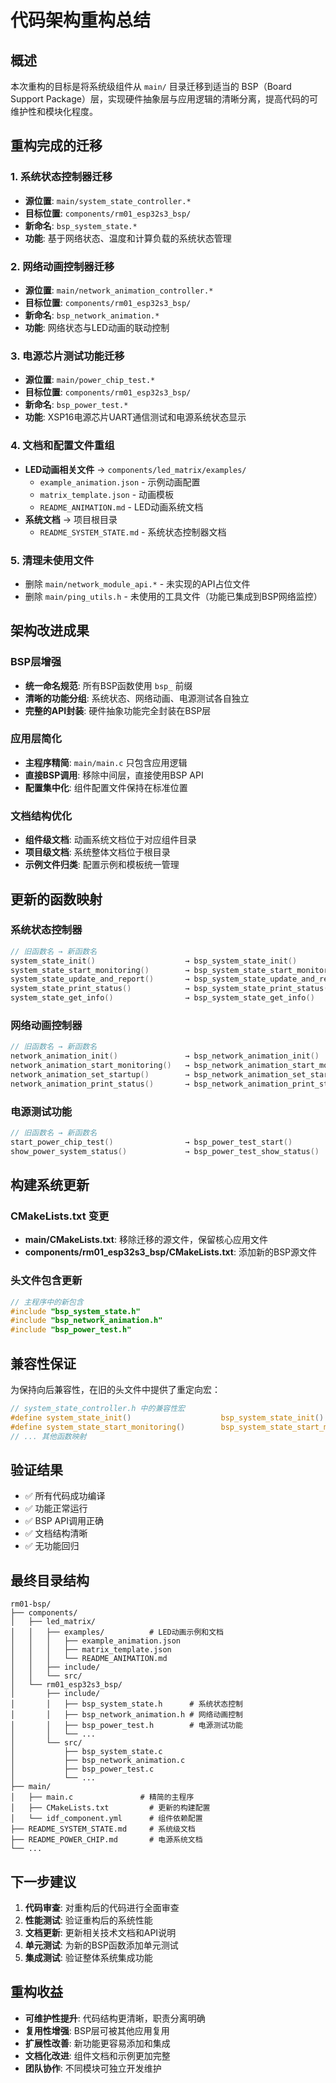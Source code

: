 # 代码架构重构总结

## 概述

本次重构的目标是将系统级组件从 `main/` 目录迁移到适当的 BSP（Board Support Package）层，实现硬件抽象层与应用逻辑的清晰分离，提高代码的可维护性和模块化程度。

## 重构完成的迁移

### 1. 系统状态控制器迁移
- **源位置**: `main/system_state_controller.*`
- **目标位置**: `components/rm01_esp32s3_bsp/`
- **新命名**: `bsp_system_state.*`
- **功能**: 基于网络状态、温度和计算负载的系统状态管理

### 2. 网络动画控制器迁移
- **源位置**: `main/network_animation_controller.*`
- **目标位置**: `components/rm01_esp32s3_bsp/`
- **新命名**: `bsp_network_animation.*`
- **功能**: 网络状态与LED动画的联动控制

### 3. 电源芯片测试功能迁移
- **源位置**: `main/power_chip_test.*`
- **目标位置**: `components/rm01_esp32s3_bsp/`
- **新命名**: `bsp_power_test.*`
- **功能**: XSP16电源芯片UART通信测试和电源系统状态显示

### 4. 文档和配置文件重组
- **LED动画相关文件** → `components/led_matrix/examples/`
  - `example_animation.json` - 示例动画配置
  - `matrix_template.json` - 动画模板
  - `README_ANIMATION.md` - LED动画系统文档
- **系统文档** → 项目根目录
  - `README_SYSTEM_STATE.md` - 系统状态控制器文档

### 5. 清理未使用文件
- 删除 `main/network_module_api.*` - 未实现的API占位文件
- 删除 `main/ping_utils.h` - 未使用的工具文件（功能已集成到BSP网络监控）

## 架构改进成果

### BSP层增强
- **统一命名规范**: 所有BSP函数使用 `bsp_` 前缀
- **清晰的功能分组**: 系统状态、网络动画、电源测试各自独立
- **完整的API封装**: 硬件抽象功能完全封装在BSP层

### 应用层简化
- **主程序精简**: `main/main.c` 只包含应用逻辑
- **直接BSP调用**: 移除中间层，直接使用BSP API
- **配置集中化**: 组件配置文件保持在标准位置

### 文档结构优化
- **组件级文档**: 动画系统文档位于对应组件目录
- **项目级文档**: 系统整体文档位于根目录
- **示例文件归类**: 配置示例和模板统一管理

## 更新的函数映射

### 系统状态控制器
```c
// 旧函数名 → 新函数名
system_state_init()                    → bsp_system_state_init()
system_state_start_monitoring()        → bsp_system_state_start_monitoring()
system_state_update_and_report()       → bsp_system_state_update_and_report()
system_state_print_status()            → bsp_system_state_print_status()
system_state_get_info()                → bsp_system_state_get_info()
```

### 网络动画控制器
```c
// 旧函数名 → 新函数名
network_animation_init()               → bsp_network_animation_init()
network_animation_start_monitoring()   → bsp_network_animation_start_monitoring()
network_animation_set_startup()        → bsp_network_animation_set_startup()
network_animation_print_status()       → bsp_network_animation_print_status()
```

### 电源测试功能
```c
// 旧函数名 → 新函数名
start_power_chip_test()                → bsp_power_test_start()
show_power_system_status()             → bsp_power_test_show_status()
```

## 构建系统更新

### CMakeLists.txt 变更
- **main/CMakeLists.txt**: 移除迁移的源文件，保留核心应用文件
- **components/rm01_esp32s3_bsp/CMakeLists.txt**: 添加新的BSP源文件

### 头文件包含更新
```c
// 主程序中的新包含
#include "bsp_system_state.h"
#include "bsp_network_animation.h" 
#include "bsp_power_test.h"
```

## 兼容性保证

为保持向后兼容性，在旧的头文件中提供了重定向宏：

```c
// system_state_controller.h 中的兼容性宏
#define system_state_init()                    bsp_system_state_init()
#define system_state_start_monitoring()        bsp_system_state_start_monitoring()
// ... 其他函数映射
```

## 验证结果

- ✅ 所有代码成功编译
- ✅ 功能正常运行  
- ✅ BSP API调用正确
- ✅ 文档结构清晰
- ✅ 无功能回归

## 最终目录结构

```
rm01-bsp/
├── components/
│   ├── led_matrix/
│   │   ├── examples/          # LED动画示例和文档
│   │   │   ├── example_animation.json
│   │   │   ├── matrix_template.json
│   │   │   └── README_ANIMATION.md
│   │   ├── include/
│   │   └── src/
│   └── rm01_esp32s3_bsp/
│       ├── include/
│       │   ├── bsp_system_state.h      # 系统状态控制
│       │   ├── bsp_network_animation.h # 网络动画控制
│       │   ├── bsp_power_test.h        # 电源测试功能
│       │   └── ...
│       └── src/
│           ├── bsp_system_state.c
│           ├── bsp_network_animation.c
│           ├── bsp_power_test.c
│           └── ...
├── main/
│   ├── main.c               # 精简的主程序  
│   ├── CMakeLists.txt         # 更新的构建配置
│   └── idf_component.yml      # 组件依赖配置
├── README_SYSTEM_STATE.md     # 系统级文档
├── README_POWER_CHIP.md       # 电源系统文档
└── ...
```

## 下一步建议

1. **代码审查**: 对重构后的代码进行全面审查
2. **性能测试**: 验证重构后的系统性能
3. **文档更新**: 更新相关技术文档和API说明  
4. **单元测试**: 为新的BSP函数添加单元测试
5. **集成测试**: 验证整体系统集成功能

## 重构收益

- **可维护性提升**: 代码结构更清晰，职责分离明确
- **复用性增强**: BSP层可被其他应用复用
- **扩展性改善**: 新功能更容易添加和集成
- **文档化改进**: 组件文档和示例更加完整
- **团队协作**: 不同模块可独立开发维护
